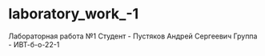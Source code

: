 # laboratory_work_-1
Лабораторная работа  №1
Студент - Пустяков Андрей Сергеевич
Группа - ИВТ-б-о-22-1